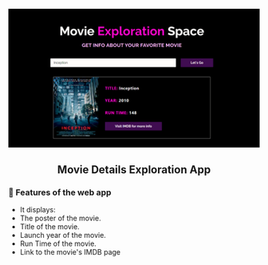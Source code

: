 ![cover](assets/cover.png)

<div align="center">
	<h2>Movie Details Exploration App</h2>
</div>

### 🤖 Features of the web app

- It displays:
- The poster of the movie.
- Title of the movie.
- Launch year of the movie.
- Run Time of the movie.
- Link to the movie's IMDB page


